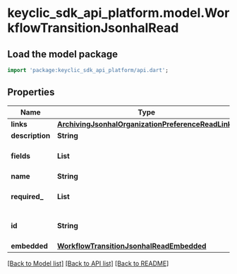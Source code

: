 # keyclic_sdk_api_platform.model.WorkflowTransitionJsonhalRead

## Load the model package
```dart
import 'package:keyclic_sdk_api_platform/api.dart';
```

## Properties
Name | Type | Description | Notes
------------ | ------------- | ------------- | -------------
**links** | [**ArchivingJsonhalOrganizationPreferenceReadLinks**](ArchivingJsonhalOrganizationPreferenceReadLinks.md) |  | [optional] 
**description** | **String** |  | [optional] 
**fields** | **List<String>** |  | [optional] [default to const []]
**name** | **String** |  | 
**required_** | **List<String>** |  | [optional] [default to const []]
**id** | **String** | The resource identifier. | [optional] [readonly] 
**embedded** | [**WorkflowTransitionJsonhalReadEmbedded**](WorkflowTransitionJsonhalReadEmbedded.md) |  | [optional] 

[[Back to Model list]](../README.md#documentation-for-models) [[Back to API list]](../README.md#documentation-for-api-endpoints) [[Back to README]](../README.md)


